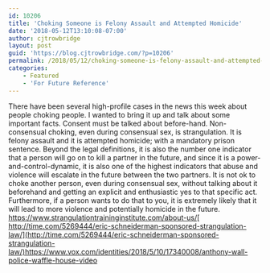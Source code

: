 ```yaml
---
id: 10206
title: 'Choking Someone is Felony Assault and Attempted Homicide'
date: '2018-05-12T13:10:08-07:00'
author: cjtrowbridge
layout: post
guid: 'https://blog.cjtrowbridge.com/?p=10206'
permalink: /2018/05/12/choking-someone-is-felony-assault-and-attempted-homicide/
categories:
    - Featured
    - 'For Future Reference'
---
```


There have been several high-profile cases in the news this week about people choking people. I wanted to bring it up and talk about some important facts. Consent must be talked about before-hand. Non-consensual choking, even during consensual sex, is strangulation. It is felony assault and it is attempted homicide; with a mandatory prison sentence. Beyond the legal definitions, it is also the number one indicator that a person will go on to kill a partner in the future, and since it is a power-and-control-dynamic, it is also one of the highest indicators that abuse and violence will escalate in the future between the two partners. It is not ok to choke another person, even during consensual sex, without talking about it beforehand and getting an explicit and enthusiastic yes to that specific act. Furthermore, if a person wants to do that to you, it is extremely likely that it will lead to more violence and potentially homicide in the future. <https://www.strangulationtraininginstitute.com/about-us/>[ http://time.com/5269444/eric-schneiderman-sponsored-strangulation-law/](http://time.com/5269444/eric-schneiderman-sponsored-strangulation-law/)<https://www.vox.com/identities/2018/5/10/17340008/anthony-wall-police-waffle-house-video>
